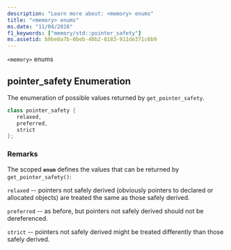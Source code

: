 ```yaml
---
description: "Learn more about: <memory> enums"
title: "<memory> enums"
ms.date: "11/04/2016"
f1_keywords: ["memory/std::pointer_safety"]
ms.assetid: b9be0a7b-0beb-40b2-8183-911de371c6b9
---
```

`<memory>` enums

## <a name="pointer_safety"></a> pointer_safety Enumeration

The enumeration of possible values returned by `get_pointer_safety`.

```cpp
class pointer_safety {
   relaxed,
   preferred,
   strict
};
```

### Remarks

The scoped **`enum`** defines the values that can be returned by `get_pointer_safety()`:

`relaxed` -- pointers not safely derived (obviously pointers to declared or allocated objects) are treated the same as those safely derived.

`preferred` -- as before, but pointers not safely derived should not be dereferenced.

`strict` -- pointers not safely derived might be treated differently than those safely derived.
